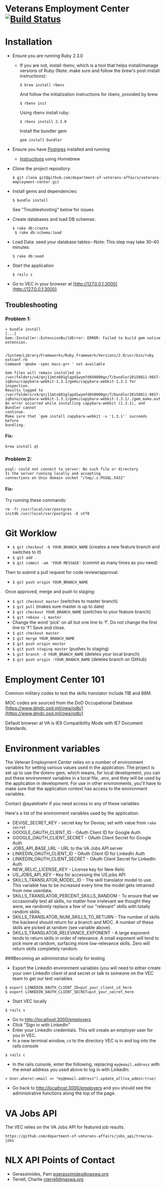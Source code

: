 # Veterans Employment Center [![Build Status](https://dev.vets.gov/jenkins/buildStatus/icon?job=department-of-veterans-affairs/veterans-employment-center/master)](http://jenkins.vetsgov-internal/job/department-of-veterans-affairs/job/veterans-employment-center/job/master/)

# Installation
 * Ensure you are running Ruby 2.3.0
   * If you are not, install rbenv, which is a tool that helps install/manage versions of Ruby (Note: make sure and follow the brew's post-install instructions):

		```
		$ brew install rbenv
		```

		And follow the initialization instructions for rbenv, provided by brew

		```
		$ rbenv init
		```
		
		Using rbenv install ruby:
		
		```
		$ rbenv install 2.3.0
		```
		
		Install the bundler gem
		
		```
		gem install bundler
		```

 * Ensure you have [Postgres](http://www.postgresql.org/) installed and running
   * [Instructions](http://www.moncefbelyamani.com/how-to-install-postgresql-on-a-mac-with-homebrew-and-lunchy/) using Homebrew

 * Clone the project repository:

   ```
   $ git clone git@github.com/department-of-veterans-affairs/veterans-employment-center.git
   ```

 * Install gems and dependencies:

   ```
   $ bundle install
   ```
   See "Troubleshooting" below for issues

 * Create databases and load DB schemas:

   ```
   $ rake db:create
	$ rake db:schema:load
	```

 * Load Data: seed your database tables--Note: This step may take 30-40 minutes:

	```
	$ rake db:seed
	```

 * Start the application

    ```
    $ rails s
    ```

  * Go to VEC in your browser at [http://127.0.0.1:3000](http://127.0.0.1:3000)

## Troubleshooting

### Problem 1:
```
> bundle install
[...]
Gem::Installer::ExtensionBuildError: ERROR: Failed to build gem native extension.

    /System/Library/Frameworks/Ruby.framework/Versions/2.0/usr/bin/ruby extconf.rb
Command 'qmake -spec macx-g++ ' not available

Gem files will remain installed in /var/folders/v4/qnj11mtx601glqpd1wymfd6h0000gn/T/bundler20150811-9857-iq0snu/capybara-webkit-1.3.1/gems/capybara-webkit-1.3.1 for inspection.
Results logged to /var/folders/v4/qnj11mtx601glqpd1wymfd6h0000gn/T/bundler20150811-9857-iq0snu/capybara-webkit-1.3.1/gems/capybara-webkit-1.3.1/./gem_make.out
An error occurred while installing capybara-webkit (1.3.1), and Bundler cannot
continue.
Make sure that `gem install capybara-webkit -v '1.3.1'` succeeds before
bundling.
```

#### Fix:

```
brew install qt
```


### Problem 2:
```
psql: could not connect to server: No such file or directory
Is the server running locally and accepting
connections on Unix domain socket "/tmp/.s.PGSQL.5432"
```

#### Fix:

Try running these commands:

```
rm -fr /usr/local/var/postgres
initdb /usr/local/var/postgres -E utf8
```

# Git Worklow

  - `$ git checkout -b YOUR_BRANCH_NAME` (creates a new feature branch and switches to it)
  - `$ git add .`
  - `$ git commit -am 'YOUR MESSAGE'` (commit as many times as you need)

  Then to submit a pull request for code review/approval:

  - `$ git push origin YOUR_BRANCH_NAME`

  Once approved, merge and push to staging:

  - `$ git checkout master` (switches to master branch)
  - `$ git pull` (makes sure master is up to date)
  - `$ git checkout YOUR_BRANCH_NAME` (switches to your feature branch)
  - `$ git rebase -i master`
  - Change the word 'pick' on all but one line to 'f'. Do not change the first line to 'f'! Save and close.
  - `$ git checkout master`
  - `$ git merge YOUR_BRANCH_NAME`
  - `$ git push origin master`
  - `$ git push staging master` (pushes to staging)
  - `$ git branch -d YOUR_BRANCH_NAME` (deletes your local branch)
  - `$ git push origin :YOUR_BRANCH_NAME` (deletes branch on GitHub)

# Employment Center 101

Common military codes to test the skills translator include 11B and 88M.

MOC codes are sourced from the DoD Occupational Database [https://www.dmdc.osd.mil/owa/odb/](https://www.dmdc.osd.mil/owa/odb/)

Default browser at VA is IE9 Compatibility Mode with IE7 Document Standards.

# Environment variables

The Veteran Employment Center relies on a number of environment variables for setting various values used in the application. The project is set up to use the dotenv gem, which means, for local development, you can put these environment variables in a local file, .env, and they will be used by the application in development.  For use in other environments, you'll have to make sure that the application context has access to the environment variables.

Contact @ayaleloehr if you need access to any of these variables

Here's a list of the environment variables used by the application:

  - DEVISE\_SECRET\_KEY - secret key for Devise; set with value from `rake secret`
  - GOOGLE\_OAUTH\_CLIENT\_ID - OAuth Client ID for Google Auth
  - GOOGLE\_OAUTH\_CLIENT\_SECRET - OAuth Client Secret for Google Auth
  - JOBS_API\_BASE\_URL - URL to the VA Jobs API server
  - LINKEDIN\_OAUTH\_CLIENT\_ID - OAuth Client ID for LinkedIn Auth
  - LINKEDIN\_OAUTH\_CLIENT\_SECRET - OAuth Client Secret for LinkedIn Auth
  - NEW\_RELIC\_LICENSE\_KEY - License key for New Relic
  - US\_JOBS\_API\_KEY - Key for accessing the US.jobs API
  - SKILLS\_TRANSLATOR\_MODEL\_ID - The skill translator model to use. This variable has to be increased every time the model gets retrained from new userdata.
  - SKILLS\_TRANSLATOR\_PERCENT\_SKILLS\_RANDOM - To ensure that we occasionally test all skills, no matter how irrelevant we thought they were, we randomly replace a few of our "relevant" skills with totally random skills.
  - SKILLS\_TRANSLATOR\_NUM\_SKILLS\_TO\_RETURN - The number of skills the backend should return for a branch and MOC. A number of these skills are picked at random (see variable above).
  - SKILLS\_TRANSLATOR\_RELEVANCE\_EXPONENT - A large exponent tends to return skills in order of relevance. A small exponent will tend to pick more at random, surfacing more low-relevance skills. Zero will return skills completely random.

###Becoming an administrator locally for testing

- Export the LinkedIn environment variables (you will need to either create your own LinkedIn client id and secret or talk to someone on the VEC team to get our test variables
	
```
$ export LINKEDIN_OAUTH_CLIENT_ID=put_your_client_id_here
$ export LINKEDIN_OAUTH_CLIENT_SECRET=put_your_secret_here
```

- Start VEC locally

```
$ rails s
```
- Go to [http://localhost:3000/employers](http://localhost:3000/employers)
- Click "Sign in with LinkedIn"
- Enter your LinkedIn credentials. This will create an employer user for you in VEC. 	
- In a new terminal window, `cd` to the directory VEC is in and log into the rails console

```
$ rails c
```
- In the rails console, enter the following, replacing `my@email.address` with the email address you used above to log in with LinkedIn:

```
> User.where(:email => "my@email.address").update_all(va_admin:true)
```

- Go back to [http://localhost:3000/employers](http://localhost:3000/employers) and you should see the administrative functions along the top of the page. 


# VA Jobs API

The VEC relies on the VA Jobs API for featured job results.

```
https://github.com/department-of-veterans-affairs/jobs_api/tree/va-jobs
```

# NLX API Points of Contact

- Gerassimides, Pam <pgerassimides@naswa.org>
- Terrell, Charlie <cterrell@naswa.org>
